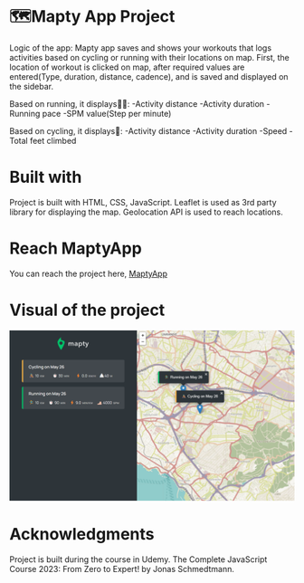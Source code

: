 # 🗺️Mapty App Project

Logic of the app:
Mapty app saves and shows your workouts that logs activities based on cycling or running with their locations on map.
First, the location of workout is clicked on map, after required values are entered(Type, duration, distance, cadence), and is saved and displayed on the sidebar.

Based on running, it displays🏃‍♀️:
-Activity distance
-Activity duration
-Running pace
-SPM value(Step per minute)

Based on cycling, it displays🚴:
-Activity distance
-Activity duration
-Speed
-Total feet climbed

# Built with

Project is built with HTML, CSS, JavaScript.
Leaflet is used as 3rd party library for displaying the map.
Geolocation API is used to reach locations.

# Reach MaptyApp

You can reach the project here, [MaptyApp](https://maptyappberen.netlify.app/)

# Visual of the project

![aptyApp](visuals/maptyApp.png)

# Acknowledgments

Project is built during the course in Udemy.
The Complete JavaScript Course 2023: From Zero to Expert! by Jonas Schmedtmann.

